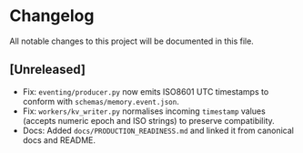 # Changelog

All notable changes to this project will be documented in this file.

## [Unreleased]
- Fix: `eventing/producer.py` now emits ISO8601 UTC timestamps to conform with `schemas/memory.event.json`.
- Fix: `workers/kv_writer.py` normalises incoming `timestamp` values (accepts numeric epoch and ISO strings) to preserve compatibility.
- Docs: Added `docs/PRODUCTION_READINESS.md` and linked it from canonical docs and README.
